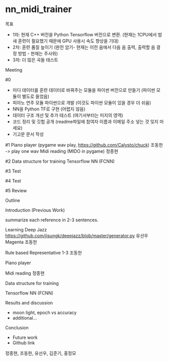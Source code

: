 # nn_midi_trainer

목표

- 1차: 현재 C++ 버전을 Python Tensorflow  버전으로 변환. (현재는 1CPU에서 밤새 훈련이 필요했기 때문에 GPU 사용시 속도 향상을 기대)
- 2차: 훈련 품질 높이기 (완전 암기- 현재는 이전 음에서 다음 음 출력, 출력할 음 결정 방법 - 현재는 주사위)
- 3차: 더 많은 곡들 테스트

Meeting

#0

- 미디 데이터를 훈련 데이터로 바꿔주는 모듈을 파이썬 버전으로 만들기 (파이썬 모듈이 별도로 들었음)  
- 피아노 연주 모듈 파이썬으로 개발 (이것도 파이썬 모듈이 있을 경우 더 쉬움)
- NN을 Python TF로 구현 (어렵지 않음)
- 데이터 구조 개선 및 추가 테스트 (여기서부터는 미지의 영역)
- 코드 정리 및 깃헙 공개 (readme파일에 참여자 이름과 이메일 주소 넣는 것 잊지 마세요)
- 기고문 문서 작성 

#1
Piano player (pygame wav play, https://github.com/Calysto/chuck) 조동헌 -> play one wav 
Midi reading (MIDO in pygame) 정종현

#2
Data structure for training
Tensorflow NN (FCNN)

#3
Test

#4
Test

#5
Review

Outline

Introduction (Previous Work)

summarize each reference in 2-3 sentences.

Learning 
Deep Jazz https://github.com/jisungk/deepjazz/blob/master/generator.py 유선우
Magenta 조동헌

Rule based
Representative 1-3 
조동헌

Piano player

Midi reading
정종현

Data structure for training

Tensorflow NN (FCNN)

Results and discussion
- moon light, epoch vs accuracy
- additional...

Conclusion
- Future work
- Github link

정종현, 조동헌, 유선우, 김준기, 홍정모
